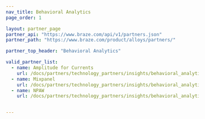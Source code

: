 ```yaml
---
nav_title: Behavioral Analytics
page_order: 1

layout: partner_page
partner_api: "https://www.braze.com/api/v1/partners.json"
partner_path: "https://www.braze.com/product/alloys/partners/"

partner_top_header: "Behavioral Analytics"

valid_partner_list:
  - name: Amplitude for Currents
    url: /docs/partners/technology_partners/insights/behavioral_analytics/amplitude_for_currents/
  - name: Mixpanel
    url: /docs/partners/technology_partners/insights/behavioral_analytics/mixpanel_for_currents/
  - name: NPAW
    url: /docs/partners/technology_partners/insights/behavioral_analytics/npaw/


---
```

